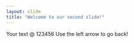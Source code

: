 ```yaml
---
layout: slide
title: "Welcome to our second slide!"
---
```

Your text @ 123456
Use the left arrow to go back!
